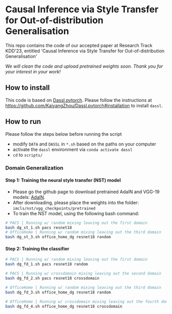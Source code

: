 # Causal Inference via Style Transfer for Out-of-distribution Generalisation

This repo contains the code of our accepted paper at Research Track KDD'23, entitled 'Causal Inference via Style Transfer for Out-of-distribution Generalisation'

*We will clean the code and upload pretrained weights soon. Thank you for your interest in your work!*

## How to install

This code is based on [Dassl.pytorch](https://github.com/KaiyangZhou/Dassl.pytorch). Please follow the instructions at https://github.com/KaiyangZhou/Dassl.pytorch#installation to install `dassl`.

## How to run

Please follow the steps below before running the script

- modify `DATA` and `DASSL` in `*.sh` based on the paths on your computer
- activate the `dassl` environment via `conda activate dassl`
- `cd` to `scripts/`

### Domain Generalization

#### Step 1: Training the neural style transfer (NST) model

- Please go the github page to download pretrained AdaIN and VGG-19 models: [AdaIN](https://github.com/MAlberts99/PyTorch-AdaIN-StyleTransfer). 
- After downloading, please place the weights into the folder: `imcls/nst/vgg_checkpoints/pretrained`
- To train the NST model, using the following bash command:

```bash
# PACS | Running w/ random mixing leaving out the first domain
bash dg_st_1.sh pacs resnet18
# OfficeHome | Running w/ random mixing leaving out the third domain
bash dg_st_3.sh office_home_dg resnet18 random
```


#### Step 2: Training the classifier

```bash
# PACS | Running w/ random mixing leaving out the first domain
bash dg_fd_1.sh pacs resnet18 random

# PACS | Running w/ crossdomain mixing leaving out the second domain
bash dg_fd_2.sh pacs resnet18 crossdomain

# OfficeHome | Running w/ random mixing leaving out the third domain
bash dg_fd_3.sh office_home_dg resnet18 random

# OfficeHome | Running w/ crossdomain mixing leaving out the fourth domain
bash dg_fd_4.sh office_home_dg resnet18 crossdomain
```


